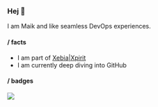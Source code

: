 ### Hej 🖖

I am Maik and like seamless DevOps experiences.

#### / facts

- I am part of [Xebia|Xpirit](https://xpirit.com)
- I am currently deep diving into GitHub

#### / badges

![](https://images.credly.com/size/150x150/images/50ac5cb1-f13a-4859-a480-a567f3bad4ca/image.png)
